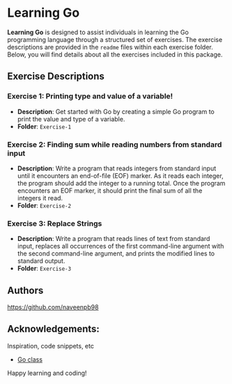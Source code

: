 # Learning Go

**Learning Go** is designed to assist individuals in learning the Go programming language through a structured set of exercises. The exercise descriptions are provided in the `readme` files within each exercise folder. Below, you will find details about all the exercises included in this package.

## Exercise Descriptions

### Exercise 1: Printing type and value of a variable!
- **Description**: Get started with Go by creating a simple Go program to print the value and type of a variable.
- **Folder**: `Exercise-1`

### Exercise 2: Finding sum while reading numbers from standard input
- **Description**: Write a program that reads integers from standard input until it encounters an end-of-file (EOF) marker. As it reads each integer, the program should add the integer to a running total. Once the program encounters an EOF marker, it should print the final sum of all the integers it read.
- **Folder**: `Exercise-2`

### Exercise 3: Replace Strings
- **Description**: Write a program that reads lines of text from standard input, replaces all occurrences of the first command-line argument with the second command-line argument, and prints the modified lines to standard output.
- **Folder**: `Exercise-3`

## Authors

https://github.com/naveenpb98

## Acknowledgements:

Inspiration, code snippets, etc
- [Go class](https://www.youtube.com/playlist?list=PLoILbKo9rG3skRCj37Kn5Zj803hhiuRK6)

Happy learning and coding!
